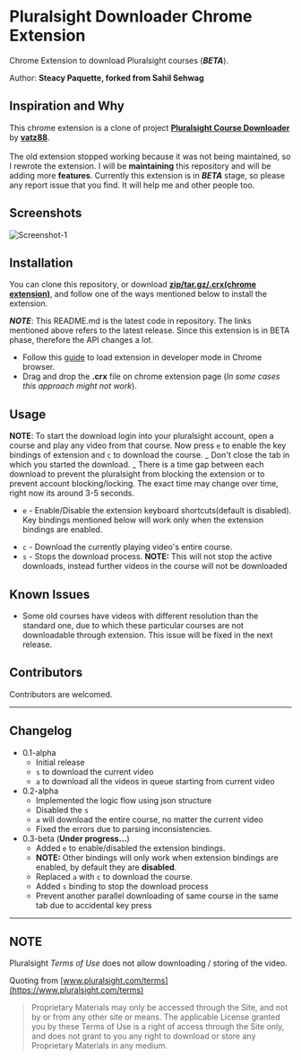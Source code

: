 # Pluralsight Downloader Chrome Extension

Chrome Extension to download Pluralsight courses (_**BETA**_).

Author: **Steacy Paquette, forked from Sahil Sehwag**

## Inspiration and Why

This chrome extension is a clone of project [**Pluralsight Course Downloader**](https://github.com/vatz88/Pluralsight-Course-Downloader) by [**vatz88**](https://github.com/vatz88).
<br><br>
The old extension stopped working because it was not being maintained, so I rewrote the extension. I will be **maintaining** this repository and will be adding more **features**. Currently this extension is in _**BETA**_ stage, so please any report issue that you find. It will help me and other people too.

## Screenshots

![Screenshot-1](./images/screenshot-1.png)

## Installation

You can clone this repository, or download [**zip/tar.gz/.crx(chrome extension)**](https://github.com/sahilsehwag/pluralsight-downloader-chrome-extension/releases), and follow one of the ways mentioned below to install the extension.

_**NOTE**_: This README.md is the latest code in repository. The links mentioned above refers to the latest release. Since this extension is in BETA phase, therefore the API changes a lot.

- Follow this [guide](https://developer.chrome.com/extensions/getstarted#unpacked) to load extension in developer mode in Chrome browser.
- Drag and drop the **.crx** file on chrome extension page (_In some cases this approach might not work_).

## Usage

**NOTE**: To start the download login into your pluralsight account, open a course and play any video from that course. Now press `e` to enable the key bindings of extension and `c` to download the course.
_ Don't close the tab in which you started the download.
_ There is a time gap between each download to prevent the pluralsight from blocking the extension or to prevent account blocking/locking. The exact time may change over time, right now its around 3-5 seconds.

<!-- * `CTRL-e` - Enable/Disable the extension keyboard shortcuts(default is disabled). Key bindings mentioned below will work only when the extension bindings are enabled. -->

- `e` - Enable/Disable the extension keyboard shortcuts(default is disabled). Key bindings mentioned below will work only when the extension bindings are enabled.
<!-- * `CTRL-c` - Download the currently playing video's entire course. -->
- `c` - Download the currently playing video's entire course.
- `s` - Stops the download process. **NOTE:** This will not stop the active downloads, instead further videos in the course will not be downloaded

## Known Issues

- Some old courses have videos with different resolution than the standard one, due to which these particular courses are not downloadable through extension. This issue will be fixed in the next release.

## Contributors

Contributors are welcomed.

---

## Changelog

- 0.1-alpha
  - Initial release
  - `s` to download the current video
  - `a` to download all the videos in queue starting from current video
- 0.2-alpha
  - Implemented the logic flow using json structure
  - Disabled the `s`
  - `a` will download the entire course, no matter the current video
  - Fixed the errors due to parsing inconsistencies.
- 0.3-beta (**Under progress...**)
  <!-- * Added `CTRL-e` to enable/disabled the extension bindings.
  * **NOTE:** Other bindings will only work when extension bindings are enabled, by default they are **disabled**.
  * Replaced `a` with `CTRL-c` to download the course. -->
  - Added `e` to enable/disabled the extension bindings.
  - **NOTE:** Other bindings will only work when extension bindings are enabled, by default they are **disabled**.
  - Replaced `a` with `c` to download the course.
  - Added `s` binding to stop the download process
  - Prevent another parallel downloading of same course in the same tab due to accidental key press

---

## NOTE

Pluralsight _Terms of Use_ does not allow downloading / storing of the video.

Quoting from [www.pluralsight.com/terms](https://www.pluralsight.com/terms)

> Proprietary Materials may only be accessed through the Site, and not by or from any other site or means. The applicable License granted you by these Terms of Use is a right of access through the Site only, and does not grant to you any right to download or store any Proprietary Materials in any medium.
